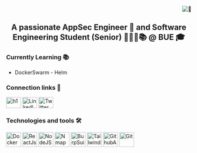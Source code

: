 
<p align="right"> <img src="https://komarev.com/ghpvc/?username=mahmoud0x00&label=%F0%9F%91%80&color=007500" alt="👀" /> </p>
<h2 align="center">A passionate AppSec Engineer 🥷 and Software Engineering Student (Senior) 👨🏻‍💻📚 @ BUE 🎓</h2>

### Currently Learning 📚
- DockerSwarm - Helm

### Connection links 🔗
<p align="left">
    <a href='https://hackerone.com/mahmoud0x00' target='blank'><img align='center' src='https://www.vectorlogo.zone/logos/hackerone/hackerone-icon.svg' alt='h1' target='_blank' height='30' width='40' /></a>
<a href='https://www.linkedin.com/in/mahmoud0x00/' target='blank'><img align='center' src='https://www.vectorlogo.zone/logos/linkedin/linkedin-tile.svg' alt='LinkedIn' target='_blank' height='30' width='40' /></a>
<a href='https://twitter.com/Mahmoud0x00' target='blank'><img align='center' src='https://www.vectorlogo.zone/logos/twitter/twitter-tile.svg' alt='Twitter' target='_blank' height='30' width='40' /></a>
</p>

### Technologies and tools 🛠
<img src='https://www.vectorlogo.zone/logos/docker/docker-tile.svg' alt='Docker' width='40' height='40'/> <img src='https://www.vectorlogo.zone/logos/reactjs/reactjs-icon.svg' alt='ReactJs' width='40' height='40'/> <img src='https://www.vectorlogo.zone/logos/nodejs/nodejs-icon.svg' alt='NodeJS' width='40' height='40'/> <img src='https://nmap.org/images/nmap-project-logo.svg' alt='Nmap' width='40' height='40'/> <img src='https://i.postimg.cc/pVh3xT7j/burp-suite-removebg-preview.png' alt='BurpSuite' width='40' height='40'/> <img src='https://www.vectorlogo.zone/logos/tailwindcss/tailwindcss-icon.svg' alt='Tailwind' width='40' height='40'/> <img src='https://avatars.githubusercontent.com/u/44036562?s=200&v=4' alt='GithubActions' width='40' height='40'/> <img src='https://www.vectorlogo.zone/logos/git-scm/git-scm-icon.svg' alt='Git' width='40' height='40'/>


